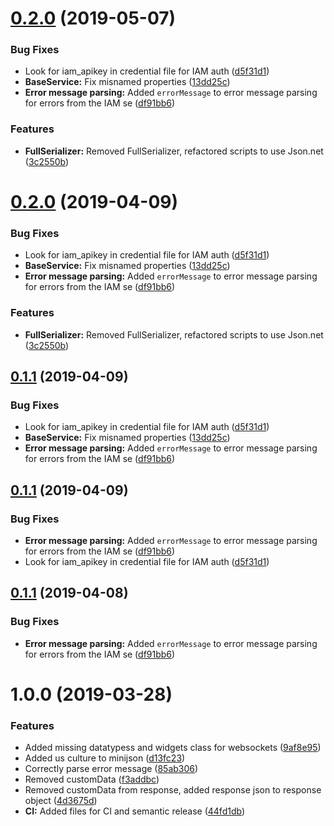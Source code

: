 # [0.2.0](https://github.com/IBM/unity-sdk-core/compare/v0.1.0...v0.2.0) (2019-05-07)


### Bug Fixes

* Look for iam_apikey in credential file for IAM auth ([d5f31d1](https://github.com/IBM/unity-sdk-core/commit/d5f31d1))
* **BaseService:** Fix misnamed properties ([13dd25c](https://github.com/IBM/unity-sdk-core/commit/13dd25c))
* **Error message parsing:** Added `errorMessage` to error message parsing for errors from the IAM se ([df91bb6](https://github.com/IBM/unity-sdk-core/commit/df91bb6))


### Features

* **FullSerializer:** Removed FullSerializer, refactored scripts to use Json.net ([3c2550b](https://github.com/IBM/unity-sdk-core/commit/3c2550b))

# [0.2.0](https://github.com/IBM/unity-sdk-core/compare/v0.1.0...v0.2.0) (2019-04-09)


### Bug Fixes

* Look for iam_apikey in credential file for IAM auth ([d5f31d1](https://github.com/IBM/unity-sdk-core/commit/d5f31d1))
* **BaseService:** Fix misnamed properties ([13dd25c](https://github.com/IBM/unity-sdk-core/commit/13dd25c))
* **Error message parsing:** Added `errorMessage` to error message parsing for errors from the IAM se ([df91bb6](https://github.com/IBM/unity-sdk-core/commit/df91bb6))


### Features

* **FullSerializer:** Removed FullSerializer, refactored scripts to use Json.net ([3c2550b](https://github.com/IBM/unity-sdk-core/commit/3c2550b))

## [0.1.1](https://github.com/IBM/unity-sdk-core/compare/v0.1.0...v0.1.1) (2019-04-09)


### Bug Fixes

* Look for iam_apikey in credential file for IAM auth ([d5f31d1](https://github.com/IBM/unity-sdk-core/commit/d5f31d1))
* **BaseService:** Fix misnamed properties ([13dd25c](https://github.com/IBM/unity-sdk-core/commit/13dd25c))
* **Error message parsing:** Added `errorMessage` to error message parsing for errors from the IAM se ([df91bb6](https://github.com/IBM/unity-sdk-core/commit/df91bb6))

## [0.1.1](https://github.com/IBM/unity-sdk-core/compare/v0.1.0...v0.1.1) (2019-04-09)


### Bug Fixes

* **Error message parsing:** Added `errorMessage` to error message parsing for errors from the IAM se ([df91bb6](https://github.com/IBM/unity-sdk-core/commit/df91bb6))
* Look for iam_apikey in credential file for IAM auth ([d5f31d1](https://github.com/IBM/unity-sdk-core/commit/d5f31d1))

## [0.1.1](https://github.com/IBM/unity-sdk-core/compare/v0.1.0...v0.1.1) (2019-04-08)


### Bug Fixes

* **Error message parsing:** Added `errorMessage` to error message parsing for errors from the IAM se ([df91bb6](https://github.com/IBM/unity-sdk-core/commit/df91bb6))

# 1.0.0 (2019-03-28)


### Features

* Added missing datatypess and widgets class for websockets ([9af8e95](https://github.com/IBM/unity-sdk-core/commit/9af8e95))
* Added us culture to minijson ([d13fc23](https://github.com/IBM/unity-sdk-core/commit/d13fc23))
* Correctly parse error message ([85ab306](https://github.com/IBM/unity-sdk-core/commit/85ab306))
* Removed customData ([f3addbc](https://github.com/IBM/unity-sdk-core/commit/f3addbc))
* Removed customData from response, added response json to response object ([4d3675d](https://github.com/IBM/unity-sdk-core/commit/4d3675d))
* **CI:** Added files for CI and semantic release ([44fd1db](https://github.com/IBM/unity-sdk-core/commit/44fd1db))
